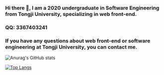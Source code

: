 ### Hi there 👋, I am a 2020 undergraduate in Software Engineering from Tongji University, specializing in web front-end.
### QQ: 3367403241
### If you have any questions about web front-end or software engineering at Tongji University, you can contact me.
![Anurag's GitHub stats](https://github-readme-stats.vercel.app/api?username=wu-hao-ze&PAT_1&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&show_icons=true&theme=radical)
<!-- [![Readme Card](https://github-readme-stats.vercel.app/api/pin/?username=wu-hao-ze&repo=All-assignments-and-projects-for-software-engineering-courses-at-Tongji-University)](https://github.com/anuraghazra/github-readme-stats) -->
[![Top Langs](https://github-readme-stats.vercel.app/api/top-langs/?username=wu-hao-ze&PAT_1&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&layout=donut&exclude_repo=All-assignments-and-projects-for-software-engineering-courses-at-Tongji-University,Tower-Defense-Project-Unity5.5,Shen-Jian-high-level-programming-language-Programming)](https://github.com/anuraghazra/github-readme-stats)
<!--
**wu-hao-ze/wu-hao-ze** is a ✨ _special_ ✨ repository because its `README.md` (this file) appears on your GitHub profile.

Here are some ideas to get you started:

- 🔭 I’m currently working on ...
- 🌱 I’m currently learning ...
- 👯 I’m looking to collaborate on ...
- 🤔 I’m looking for help with ...
- 💬 Ask me about ...
- 📫 How to reach me: ...
- 😄 Pronouns: ...
- ⚡ Fun fact: ...
-->
